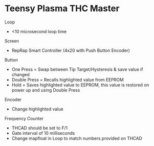 # Teensy Plasma THC Master

Loop
- <10 microsecond loop time

Screen
- RepRap Smart Controller (4x20 with Push Button Encoder)

Button
- One Press = Swap between Tip Target/Hysteresis & save value if changed
- Double Press = Recalls highlighted value from EEPROM
- Hold = Saves highlighted value to EEPROM, this value is restored on power up and using Double Press

Encoder
- Change highlighted value

Frequency Counter
- THCAD should be set to F/1
- Gate interval of 10 milliseconds
- Change mapfloat in Loop to match numbers provided on THCAD
